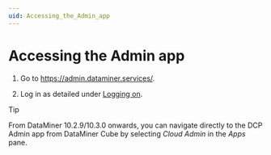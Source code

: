 ```yaml
---
uid: Accessing_the_Admin_app
---
```


# Accessing the Admin app

1. Go to <https://admin.dataminer.services/>.

1. Log in as detailed under [Logging on](xref:Logging_on_to_the_DataMiner_Cloud_Platform#logging-on).

> [!TIP]
> From DataMiner 10.2.9/10.3.0 onwards, you can navigate directly to the DCP Admin app from DataMiner Cube by selecting *Cloud Admin* in the *Apps* pane.
